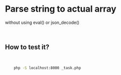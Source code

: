 # Parse string to actual array

<p>without using eval() or json_decode()</p>

<br>

## How to test it?

<br>

```bash
    php -S localhost:8000 _task.php
```
